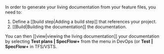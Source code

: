 In order to generate your living documentation from your feature files, you need to:

1. Define a [[build step|Adding a build step]] that references your project.
1. [[Build|Building the documentation]] the documentation.

You can then [[view|viewing the living documentation]] your documentation by selecting **Test plans | SpecFlow+** from the menu in DevOps (or **Test | SpecFlow+** in TFS/VSTS.